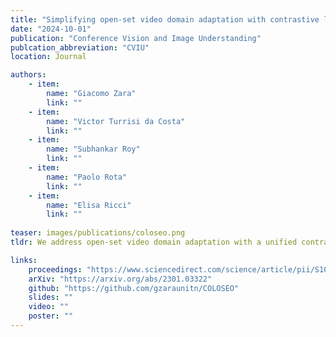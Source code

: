 ```yaml
---
title: "Simplifying open-set video domain adaptation with contrastive learning"
date: "2024-10-01"
publication: "Conference Vision and Image Understanding"
publcation_abbreviation: "CVIU"
location: Journal

authors:
    - item: 
        name: "Giacomo Zara"
        link: ""
    - item:
        name: "Victor Turrisi da Costa"
        link: ""
    - item: 
        name: "Subhankar Roy"
        link: ""
    - item: 
        name: "Paolo Rota"
        link: ""
    - item: 
        name: "Elisa Ricci"
        link: ""
    
teaser: images/publications/coloseo.png
tldr: We address open-set video domain adaptation with a unified contrastive learning framework that learns discriminative and well-clustered features. We show that discriminative feature space simplifies the separation of the unknown classes from the known ones. 

links:
    proceedings: "https://www.sciencedirect.com/science/article/pii/S1077314224000341"
    arXiv: "https://arxiv.org/abs/2301.03322"
    github: "https://github.com/gzaraunitn/COLOSEO"
    slides: ""
    video: ""
    poster: ""
---
```

